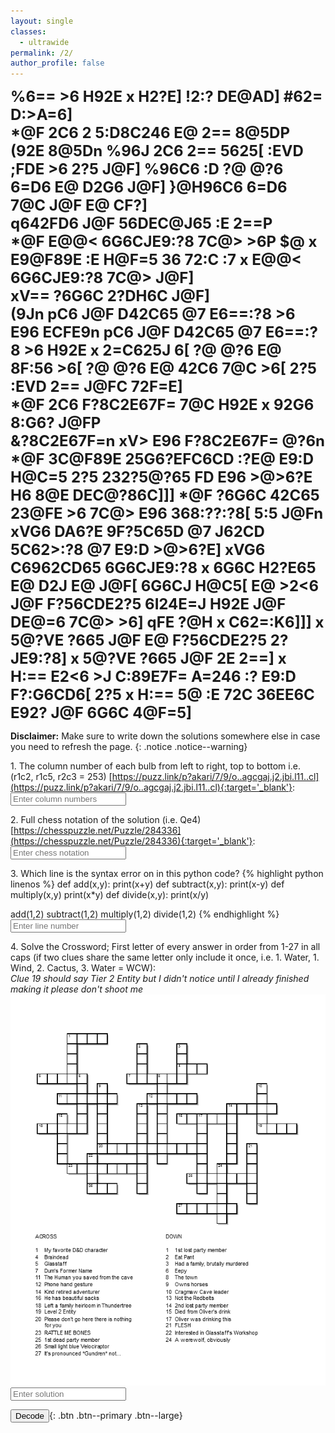 ```yaml
---
layout: single
classes:
  - ultrawide
permalink: /2/
author_profile: false
---
```

<div id="calculatedMessage" style="font-size: 24px; font-weight: bold; overflow: hidden; white-space: pre-line; text-align: start;">%6== >6 H92E x H2?E] !2:? DE@AD] #62= D:>A=6]
*@F 2C6 2 5:D8C246 E@ 2== 8@5DP
(92E 8@5Dn %96J 2C6 2== 5625[ :EVD ;FDE >6 2?5 J@F] %96C6 :D ?@ @?6 6=D6 E@ D2G6 J@F] }@H96C6 6=D6 7@C J@F E@ CF?]
q642FD6 J@F 56DEC@J65 :E 2==P
*@F E@@< 6G6CJE9:?8 7C@> >6P $@ x E9@F89E :E H@F=5 36 72:C :7 x E@@< 6G6CJE9:?8 7C@> J@F]
xV== ?6G6C 2?DH6C J@F]
(9Jn pC6 J@F D42C65 @7 E6==:?8 >6 E96 ECFE9n pC6 J@F D42C65 @7 E6==:?8 >6 H92E x 2=C625J <?@Hn
x ?6G6C H2?E65 E@ 5@ :E]
qFE J@F 5:5 5@ :E[ 2?5 96C6 H6 2C6 ?@H]
*@F 5:5?VE =:DE6?\
s@?VE J@F F?56CDE2?5n %96C6 H2D ?@ @?6 E@ =:DE6? E@P %96C6 H2D ?@ @?6 =67E 7@C >6[ ?@ @?6 E@ 8F:56 >6[ ?@ @?6 E@ 42C6 7@C >6[ 2?5 :EVD 2== J@FC 72F=E]
*@F 2C6 F?8C2E67F= 7@C H92E x 92G6 8:G6? J@FP
&?8C2E67F=n xV> E96 F?8C2E67F= @?6n *@F 3C@F89E 25G6?EFC6CD :?E@ E9:D H@C=5 2?5 232?5@?65 FD E96 >@>6?E H6 8@E DEC@?86C]]] *@F ?6G6C 42C65 23@FE >6 7C@> E96 368:??:?8[ 5:5 J@Fn xVG6 DA6?E 9F?5C65D @7 J62CD 5C62>:?8 @7 E9:D >@>6?E] xVG6 C6962CD65 6G6CJE9:?8 x 6G6C H2?E65 E@ D2J E@ J@F[ 6G6CJ H@C5[ E@ >2<6 J@F F?56CDE2?5 6I24E=J H92E J@F DE@=6 7C@> >6] qFE ?@H x C62=:K6]]] x 5@?VE ?665 J@F E@ F?56CDE2?5 2?JE9:?8] x 5@?VE ?665 J@F 2E 2==] x H:== E2<6 >J C:89E7F= A=246 :? E9:D F?:G6CD6[ 2?5 x H:== 5@ :E 72C 36EE6C E92? J@F 6G6C 4@F=5]</div>


**Disclaimer:** Make sure to write down the solutions somewhere else in case you need to refresh the page.
{: .notice .notice--warning}

1\. The column number of each bulb from left to right, top to bottom i.e. (r1c2, r1c5, r2c3 = 253) [https://puzz.link/p?akari/7/9/o..agcgaj.j2.jbi.l11..cl](https://puzz.link/p?akari/7/9/o..agcgaj.j2.jbi.l11..cl){:target='_blank'}:
<input type="text" id="lights" name="lights" placeholder="Enter column numbers">

2\. Full chess notation of the solution (i.e. Qe4) [https://chesspuzzle.net/Puzzle/284336](https://chesspuzzle.net/Puzzle/284336){:target='_blank'}:
<input type="text" id="chessNotation" name="chessNotation" placeholder="Enter chess notation">

3\. Which line is the syntax error on in this python code?
{% highlight python linenos %}
def add(x,y):
print(x+y)
def subtract(x,y):
print(x-y)
def multiply(x,y)
print(x*y)
def divide(x,y):
print(x/y)

add(1,2)
subtract(1,2)
multiply(1,2)
divide(1,2)
{% endhighlight %}
<input type="text" id="errorLine" name="errorLine" placeholder="Enter line number">

4\. Solve the Crossword; First letter of every answer in order from 1-27 in all caps (if two clues share the same letter only include it once, i.e. 1. Water, 1. Wind, 2. Cactus, 3. Water = WCW):<br>
*Clue 19 should say Tier 2 Entity but I didn't notice until I already finished making it please don't shoot me*
![](../assets/images/arg2/crossword.png)
<input type="text" id="crossword" name="crossword" placeholder="Enter solution">

<button onclick="checkSolution()" class=".btn .btn--primary">Decode</button>{: .btn .btn--primary .btn--large}
<div id="errormsg" style="color:red"></div>

<script>
	const validCharacters = "abcdefghijklmnopqrstuvwxyzABCDEFGHIJKLMNOPQRSTUVWXYZ-'_?,!.";
	function sleep(ms) {
		return new Promise(resolve => setTimeout(resolve, ms));
	}

	function checkSolution() {
		document.getElementById("errormsg").textContent = ""
		tasks = ["lights", "chessNotation", "errorLine", "crossword"];
		solutions = ["eabcace`fb", "#9aR", "d", "'q%sx~$!qz$w#sr'p|v}}y$~{uv"]
		correct = 0

		for (i = 0; i<tasks.length; i++) {
			inp = document.getElementById(tasks[i]).value
			inp = String(inp)
			if (inp == def(solutions[i])) {
				correct++
			}
		}
		if (correct == solutions.length) {
			window.scrollTo(0, 0);
			recode()
		}
		else {
			document.getElementById("errormsg").textContent = "One or more inputs are wrong"
		}
	}

	async function recode() {
		var calculatedElement = document.getElementById("calculatedMessage");
		var calculatedMessage = calculatedElement.textContent;
		var math = def(calculatedMessage);

		for (var i = 0; i < calculatedMessage.length; i++) {
			await rotateCharacter(i, calculatedMessage, math, calculatedElement);
		}
	}

	async function rotateCharacter(index, calculatedMessage, math, calculatedElement) {
		var currentChar = math.charAt(index);
		var rotatedChar = calculatedMessage.charAt(index);

		while (rotatedChar !== currentChar) {
			rotatedChar = rotateCharacterHelper(rotatedChar);
			math = math.substring(0, index) + rotatedChar + calculatedMessage.substring(index + 1);
			calculatedElement.textContent = math;
			await sleep(0.1);
		}
	}

	function rotateCharacterHelper(char) {
		var charCode = char.charCodeAt(0);
		var charIndex = validCharacters.indexOf(char);
		return validCharacters[(charIndex + 1) % validCharacters.length];
	}

	// ROT47
	function def(text) {
		return text.replace(/./g, function (char) {
			const charCode = char.charCodeAt(0);
			if (charCode >= 33 && charCode <= 126) {
				return String.fromCharCode(33 + ((charCode + 14) % 94));
			} else {
				return char;
			}
		});
	}
</script>

